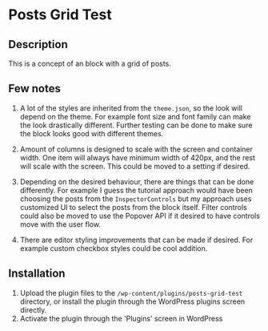 # Posts Grid Test

## Description

This is a concept of an block with a grid of posts. 

## Few notes

1. A lot of the styles are inherited from the `theme.json`, so the look will depend on the theme. For example font size and font family can make the look drastically different. Further testing can be done to make sure the block looks good with different themes.

2. Amount of columns is designed to scale with the screen and container width. One item will always have minimum width of 420px, and the rest will scale with the screen. This could be moved to a setting if desired.

3. Depending on the desired behaviour, there are things that can be done differently. For example I guess the tutorial approach would have been choosing the posts from the `InspectorControls` but my approach uses customized UI to select the posts from the block itself. Filter controls could also be moved to use the Popover API if it desired to have controls move with the user flow.

4. There are editor styling improvements that can be made if desired. For example custom checkbox styles could be cool addition.

## Installation

1. Upload the plugin files to the `/wp-content/plugins/posts-grid-test` directory, or install the plugin through the WordPress plugins screen directly.
1. Activate the plugin through the 'Plugins' screen in WordPress
